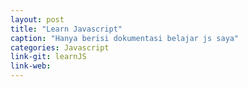 ```yaml
---
layout: post
title: "Learn Javascript"
caption: "Hanya berisi dokumentasi belajar js saya"
categories: Javascript
link-git: learnJS
link-web:
---
```


 
